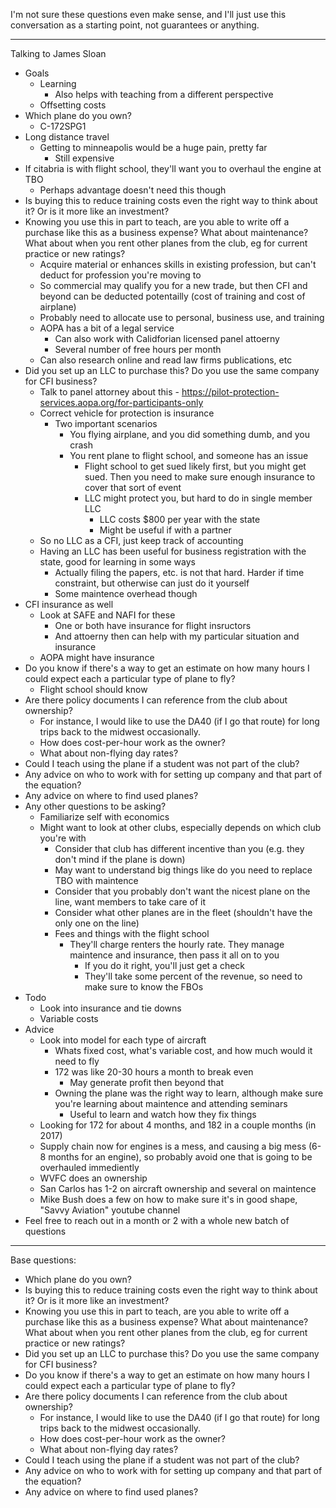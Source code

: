 I'm not sure these questions even make sense, and I'll just use this conversation as a starting point, not guarantees or anything.


----


Talking to James Sloan
- Goals
	- Learning
		- Also helps with teaching from a different perspective
	- Offsetting costs
- Which plane do you own?
	- C-172SPG1
- Long distance travel
	- Getting to minneapolis would be a huge pain, pretty far
		- Still expensive
- If citabria is with flight school, they'll want you to overhaul the engine at TBO
	- Perhaps advantage doesn't need this though
- Is buying this to reduce training costs even the right way to think about it? Or is it more like an investment?
- Knowing you use this in part to teach, are you able to write off a purchase like this as a business expense? What about maintenance? What about when you rent other planes from the club, eg for current practice or new ratings?
	- Acquire material or enhances skills in existing profession, but can't deduct for profession you're moving to
	- So commercial may qualify you for a new trade, but then CFI and beyond can be deducted potentailly (cost of training and cost of airplane)
	- Probably need to allocate use to personal, business use, and training
	- AOPA has a bit of a legal service
		- Can also work with Calidforian licensed panel attoerny
		- Several number of free hours per month
	- Can also research online and read law firms publications, etc
- Did you set up an LLC to purchase this? Do you use the same company for CFI business?
	- Talk to panel attorney about this - https://pilot-protection-services.aopa.org/for-participants-only
	- Correct vehicle for protection is insurance
		- Two important scenarios
			- You flying airplane, and you did something dumb, and you crash
			- You rent plane to flight school, and someone has an issue
				- Flight school to get sued likely first, but you might get sued. Then you need to make sure enough insurance to cover that sort of event
				- LLC might protect you, but hard to do in single member LLC
					- LLC costs $800 per year with the state
					- Might be useful if with a partner
	- So no LLC as a CFI, just keep track of accounting
	- Having an LLC has been useful for business registration with the state, good for learning in some ways
		- Actually filing the papers, etc. is not that hard. Harder if time constraint, but otherwise can just do it yourself
		- Some maintence overhead though
- CFI insurance as well
	- Look at SAFE and NAFI for these
		- One or both have insurance for flight insructors
		- And attoerny then can help with my particular situation and insurance
	- AOPA might have insurance
- Do you know if there's a way to get an estimate on how many hours I could expect each a particular type of plane to fly?
	- Flight school should know
- Are there policy documents I can reference from the club about ownership? 
	- For instance, I would like to use the DA40 (if I go that route) for long trips back to the midwest occasionally. 
	- How does cost-per-hour work as the owner?
	- What about non-flying day rates?
- Could I teach using the plane if a student was not part of the club?
- Any advice on who to work with for setting up company and that part of the equation?
- Any advice on where to find used planes?
- Any other questions to be asking?
	- Familiarize self with economics
	- Might want to look at other clubs, especially depends on which club you're with
		- Consider that club has different incentive than you (e.g. they don't mind if the plane is down)
		- May want to understand big things like do you need to replace TBO with maintence
		- Consider that you probably don't want the nicest plane on the line, want members to take care of it
		- Consider what other planes are in the fleet (shouldn't have the only one on the line)
		- Fees and things with the flight school
			- They'll charge renters the hourly rate. They manage maintence and insurance, then pass it all on to you
				- If you do it right, you'll just get a check
				- They'll take some percent of the revenue, so need to make sure to know the FBOs
- Todo
	- Look into insurance and tie downs
	- Variable costs
- Advice
	- Look into model for each type of aircraft
		- Whats fixed cost, what's variable cost, and how much would it need to fly
		- 172 was like 20-30 hours a month to break even
			- May generate profit then beyond that
		- Owning the plane was the right way to learn, although make sure you're learning about maintence and attending seminars
			- Useful to learn and watch how they fix things
	- Looking for 172 for about 4 months, and 182 in a couple months (in 2017)
	- Supply chain now for engines is a mess, and causing a big mess (6-8 months for an engine), so probably avoid one that is going to be overhauled immediently
	- WVFC does an ownership
	- San Carlos has 1-2 on aircraft ownership and several on maintence
	- Mike Bush does a few on how to make sure it's in good shape, "Savvy Aviation" youtube channel
- Feel free to reach out in a month or 2 with a whole new batch of questions




----

Base questions:
- Which plane do you own?
- Is buying this to reduce training costs even the right way to think about it? Or is it more like an investment? 
- Knowing you use this in part to teach, are you able to write off a purchase like this as a business expense? What about maintenance? What about when you rent other planes from the club, eg for current practice or new ratings?
- Did you set up an LLC to purchase this? Do you use the same company for CFI business?
- Do you know if there's a way to get an estimate on how many hours I could expect each a particular type of plane to fly?
- Are there policy documents I can reference from the club about ownership? 
	- For instance, I would like to use the DA40 (if I go that route) for long trips back to the midwest occasionally. 
	- How does cost-per-hour work as the owner?
	- What about non-flying day rates?
- Could I teach using the plane if a student was not part of the club?
- Any advice on who to work with for setting up company and that part of the equation?
- Any advice on where to find used planes?